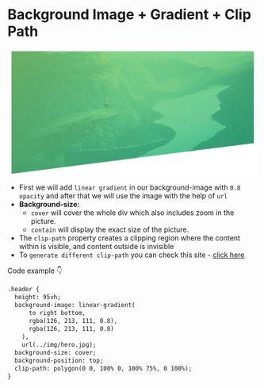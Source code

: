 # Background Image + Gradient + Clip Path

![example image](../md-images/2.png)

- First we will add `linear gradient` in our background-image with `0.8 opacity` and after that we will use the image with the help of `url`
- **Background-size:**
  - `cover` will cover the whole div which also includes zoom in the picture.
  - `contain` will display the exact size of the picture.
- The `clip-path` property creates a clipping region where the content within is visible, and content outside is invisible
- To `generate different clip-path` you can check this site - [click here](https://bennettfeely.com/clippy/)

Code example 👇

```
.header {
  height: 95vh;
  background-image: linear-gradient(
      to right bottom,
      rgba(126, 213, 111, 0.8),
      rgba(126, 213, 111, 0.8)
    ),
    url(../img/hero.jpg);
  background-size: cover;
  background-position: top;
  clip-path: polygon(0 0, 100% 0, 100% 75%, 0 100%);
}
```
